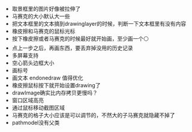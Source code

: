 - 取景框里的图片好像被拉伸了
- 马赛克的大小默认大一些
- 把文本框里的文本搞到drawinglayer的时候，判断一下文本框里有没有内容
- 橡皮擦和马赛克的鼠标光标
- 按下橡皮擦或者马赛克的时候最好就开始画，至少画一个⚪
- 点上一步之后，再画东西，要丢弃掉没用的历史记录
- 多屏幕支持
- 空心箭头边框大小
- 画标号
- 画文本 endonedraw 值得优化
- 橡皮擦鼠标按下就开始设置drawing了
- drawImage确实比内存拷贝更慢吗？
- 窗口区域高亮
- 通过鼠标移动截图区域
- 马赛克的格子大小应该是可以调节的，不然大的子马赛克就隐藏不掉了
- pathmodel没有父类
